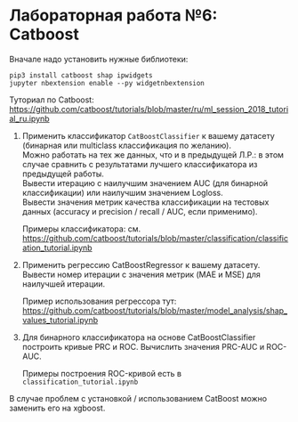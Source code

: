 # Лабораторная работа №6: Catboost

Вначале надо установить нужные библиотеки:
```
pip3 install catboost shap ipwidgets
jupyter nbextension enable --py widgetnbextension
```

Туториал по Catboost:
https://github.com/catboost/tutorials/blob/master/ru/ml_session_2018_tutorial_ru.ipynb

1. Применить классификатор `CatBoostClassifier` к вашему датасету (бинарная или multiclass классификация по желанию).  
Можно работать на тех же данных, что и в предыдущей Л.Р.: в этом случае сравнить с результатами лучшего классификатора из предыдущей работы.  
Вывести итерацию с наилучшим значением AUC (для бинарной классификации) или наилучшим значением Logloss.  
Вывести значения метрик качества классификации на тестовых данных (accuracy и precision / recall / AUC, если применимо).

    Примеры классификатора: см. https://github.com/catboost/tutorials/blob/master/classification/classification_tutorial.ipynb

2. Применить регрессию CatBoostRegressor к вашему датасету.
Вывести номер итерации с значения метрик (MAE и MSE) для наилучшей итерации.

    Пример использования регрессора тут: https://github.com/catboost/tutorials/blob/master/model_analysis/shap_values_tutorial.ipynb

3. Для бинарного классификатора на основе CatBoostClassifier построить кривые PRC и ROC. Вычислить значения PRC-AUC и ROC-AUC.

    Примеры построения ROC-кривой есть в `classification_tutorial.ipynb`

В случае проблем с установкой / использованием CatBoost можно заменить его на xgboost.
